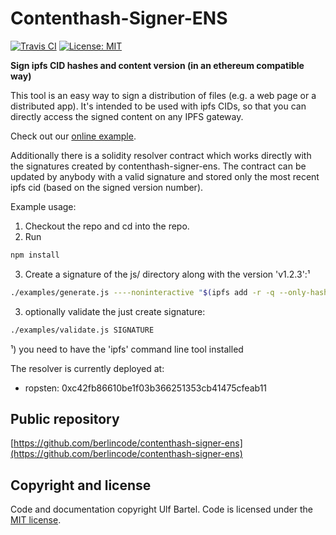 Contenthash-Signer-ENS
======================

[![Travis CI](https://travis-ci.org/berlincode/contenthash-signer-ens.svg?branch=master&style=flat)](https://travis-ci.org/berlincode/contenthash-signer-ens)
[![License: MIT](https://img.shields.io/badge/License-MIT-yellow.svg)](https://github.com/berlincode/contenthash-signer-ens/blob/master/LICENSE)

**Sign ipfs CID hashes and content version (in an ethereum compatible way)**

This tool is an easy way to sign a distribution of files (e.g. a web page or a distributed app). It's intended to
be used with ipfs CIDs, so that you can directly access the signed content on any IPFS gateway.

Check out our [online example](https://berlincode.github.io/contenthash-signer-ens/sign_validate.html).

Additionally there is a solidity resolver contract which works directly with the signatures created by contenthash-signer-ens.
The contract can be updated by anybody with a valid signature and stored only the most recent ipfs cid (based on the
signed version number).

Example usage:

1. Checkout the repo and cd into the repo.
2. Run
```bash
npm install
```
3. Create a signature of the js/ directory along with the version 'v1.2.3':¹
```bash
./examples/generate.js ----noninteractive "$(ipfs add -r -q --only-hash js" 2>/dev/null | tail -1)" v1.2.3 <<< "0xdc68bd96144c2963602d86b054ad67fd62d488edd78fecf44aa8d8cd90d59f35" > SIGNATURE
```
3. optionally validate the just create signature:
```bash
./examples/validate.js SIGNATURE
```


¹) you need to have the 'ipfs' command line tool installed



The resolver is currently deployed at:
 * ropsten: 0xc42fb86610be1f03b366251353cb41475cfeab11

Public repository
-----------------

[https://github.com/berlincode/contenthash-signer-ens](https://github.com/berlincode/contenthash-signer-ens)

Copyright and license
---------------------

Code and documentation copyright Ulf Bartel. Code is licensed under the
[MIT license](./LICENSE).



